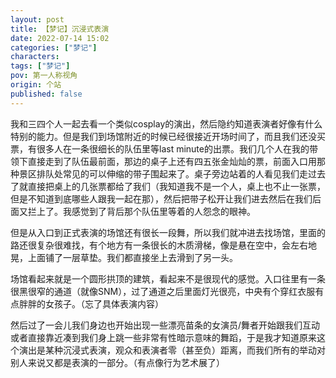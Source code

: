 ```yaml
---
layout: post
title: 【梦记】沉浸式表演
date: 2022-07-14 15:02
categories: ["梦记"]
characters: 
tags: ["梦记"]
pov: 第一人称视角
origin: 个站
published: false
---
```


我和三四个人一起去看一个类似cosplay的演出，然后隐约知道表演者好像有什么特别的能力。但是我们到场馆附近的时候已经很接近开场时间了，而且我们还没买票，有很多人在一条很细长的队伍里等last minute的出票。我们几个人在我的带领下直接走到了队伍最前面，那边的桌子上还有四五张金灿灿的票，前面入口用那种景区排队处常见的可以伸缩的带子围起来了。桌子旁边站着的人看见我们走过去了就直接把桌上的几张票都给了我们（我知道我不是一个人，桌上也不止一张票，但是不知道到底哪些人跟我一起在那），然后把带子松开让我们进去然后在我们后面又拦上了。我感觉到了背后那个队伍里等着的人怨念的眼神。

但是从入口到正式表演的场馆还有很长一段舞，所以我们就冲进去找场馆，里面的路还很复杂很难找，有个地方有一条很长的木质滑梯，像是悬在空中，会左右地晃，上面铺了一层草垫。我们都直接坐上去滑到了另一头。

场馆看起来就是一个圆形拱顶的建筑，看起来不是很现代的感觉。入口往里有一条很黑很窄的通道（就像SNM），过了通道之后里面灯光很亮，中央有个穿红衣服有点胖胖的女孩子。（忘了具体表演内容）

然后过了一会儿我们身边也开始出现一些漂亮苗条的女演员/舞者开始跟我们互动或者直接靠近凑到我们身上跳一些非常有性暗示意味的舞蹈，于是我才知道原来这个演出是某种沉浸式表演，观众和表演者零（甚至负）距离，而我们所有的举动对别人来说又都是表演的一部分。（有点像行为艺术展了）

